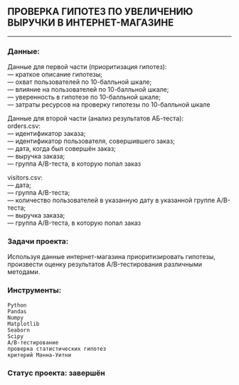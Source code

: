 ## ПРОВЕРКА ГИПОТЕЗ ПО УВЕЛИЧЕНИЮ ВЫРУЧКИ В ИНТЕРНЕТ-МАГАЗИНЕ

---

### Данные:  
Данные для первой части (приоритизация гипотез):  
— краткое описание гипотезы;  
— охват пользователей по 10-балльной шкале;  
— влияние на пользователей по 10-балльной шкале;  
— уверенность в гипотезе по 10-балльной шкале;  
— затраты ресурсов на проверку гипотезы по 10-балльной шкале  

Данные для второй части (анализ результатов АБ-теста):  
orders.csv:  
— идентификатор заказа;  
— идентификатор пользователя, совершившего заказ;  
— дата, когда был совершён заказ;  
—  выручка заказа;  
— группа A/B-теста, в которую попал заказ
    
visitors.csv:  
— дата;  
— группа A/B-теста;  
— количество пользователей в указанную дату в указанной группе A/B-теста;  
—  выручка заказа;  
— группа A/B-теста, в которую попал заказ




### Задачи проекта:

Используя данные интернет-магазина приоритизировать гипотезы, произвести оценку результатов A/B-тестирования различными методами.

### Инструменты:

    Python
    Pandas
    Numpy
    Matplotlib
    Seaborn
    Scipy
    A/B-тестирование
    проверка статистических гипотез
    критерий Манна-Уитни
   
### Статус проекта: завершён

